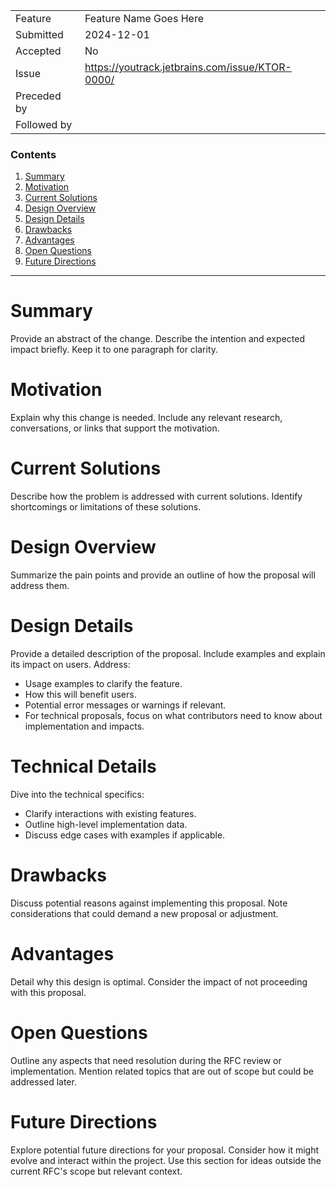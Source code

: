 |             |                                                 |
|-------------|-------------------------------------------------|
| Feature     | Feature Name Goes Here                          |
| Submitted   | 2024-12-01                                      |
| Accepted    | No                                              |
| Issue       | https://youtrack.jetbrains.com/issue/KTOR-0000/ |
| Preceded by |                                                 |
| Followed by |                                                 |

### Contents

1. [Summary](#summary)
2. [Motivation](#motivation)
3. [Current Solutions](#current-solutions)
4. [Design Overview](#design-overview)
5. [Design Details](#design-details)
6. [Drawbacks](#drawbacks)
7. [Advantages](#advantages)
8. [Open Questions](#open-questions)
9. [Future Directions](#future-directions)

<hr />

# Summary
[summary]: #summary

Provide an abstract of the change. Describe the intention and expected impact briefly. Keep it to one paragraph for clarity.

# Motivation
[motivation]: #motivation

Explain why this change is needed. Include any relevant research, conversations, or links that support the motivation.

# Current Solutions
[current-solutions]: #current-solutions

Describe how the problem is addressed with current solutions. Identify shortcomings or limitations of these solutions.

# Design Overview
[design-overview]: #design-overview

Summarize the pain points and provide an outline of how the proposal will address them.

# Design Details
[design-details]: #design-details

Provide a detailed description of the proposal. Include examples and explain its impact on users. Address:
- Usage examples to clarify the feature.
- How this will benefit users.
- Potential error messages or warnings if relevant.
- For technical proposals, focus on what contributors need to know about implementation and impacts.

# Technical Details
[technical-details]: #technical-details

Dive into the technical specifics:
- Clarify interactions with existing features.
- Outline high-level implementation data.
- Discuss edge cases with examples if applicable.

# Drawbacks
[drawbacks]: #drawbacks

Discuss potential reasons against implementing this proposal. Note considerations that could demand a new proposal or adjustment.

# Advantages
[advantages]: #advantages

Detail why this design is optimal. Consider the impact of not proceeding with this proposal.

# Open Questions
[open-questions]: #open-questions

Outline any aspects that need resolution during the RFC review or implementation. Mention related topics that are out of scope but could be addressed later.

# Future Directions
[future-directions]: #future-directions

Explore potential future directions for your proposal. Consider how it might evolve and interact within the project. Use this section for ideas outside the current RFC's scope but relevant context.
